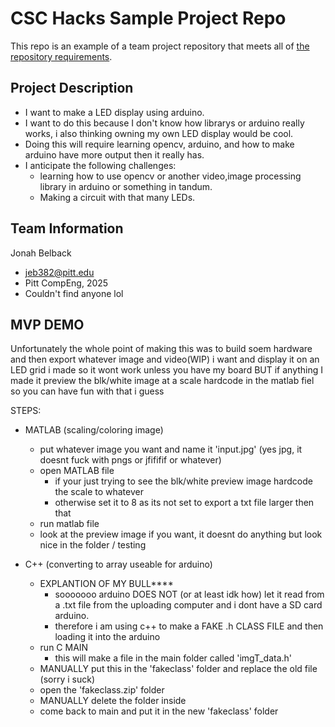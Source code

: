 # CSC Hacks Sample Project Repo

This repo is an example of a team project repository that meets all of [the repository requirements](https://www.notion.so/CSC-Hacks-901a62e005c8494fa342e0cc738101ad#da206965e3ed497f9bd6c1ceebd4fac9).

## Project Description
* I want to make a LED display using arduino.
* I want to do this because I don't know how librarys or arduino really works, i also thinking owning my own LED display would be cool.
* Doing this will require learning opencv, arduino, and how to make arduino have more output then it really has.
* I anticipate the following challenges: 
  * learning how to use opencv or another video,image processing library in arduino or something in tandum.
  * Making a circuit with that many LEDs.

## Team Information
Jonah Belback
* jeb382@pitt.edu
* Pitt CompEng, 2025
* Couldn't find anyone lol

## MVP DEMO
Unfortunately the whole point of making this was to build soem hardware and then export whatever image and video(WIP) i want and display it on an LED grid i made so it wont work unless you have my board
BUT if anything I made it preview the blk/white image at a scale hardcode in the matlab fiel so you can have fun with that i guess

STEPS:
* MATLAB (scaling/coloring image)
  * put whatever image you want and name it 'input.jpg' (yes jpg, it doesnt fuck with pngs or jfififif or whatever)
  * open MATLAB file
    * if your just trying to see the blk/white preview image hardcode the scale to whatever
    * otherwise set it to 8 as its not set to export a txt file larger then that
  * run matlab file
  * look at the preview image if you want, it doesnt do anything but look nice in the folder / testing

* C++ (converting to array useable for arduino)
  * EXPLANTION OF MY BULL****
    * sooooooo arduino DOES NOT (or at least idk how) let it read from a .txt file from the uploading computer and i dont have a SD card arduino.
    * therefore i am using c++ to make a FAKE .h CLASS FILE and then loading it into the arduino
  * run C MAIN
    * this will make a file in the main folder called 'imgT_data.h'
  * MANUALLY put this in the 'fakeclass' folder and replace the old file (sorry i suck)
  * open the 'fakeclass.zip' folder
  * MANUALLY delete the folder inside
  * come back to main and put it in the new 'fakeclass' folder
